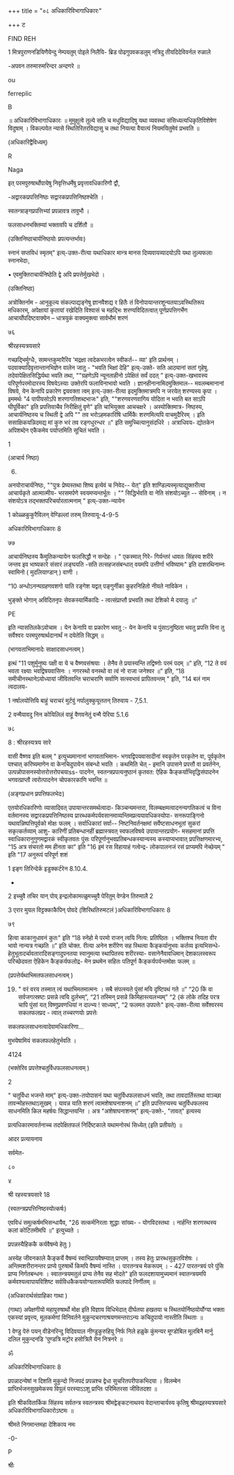 +++
title = "०८ अधिकारिविभागाधिकारः"

+++
ट 

FIND REH 

1 मित्रपुराणनडियिणैयेन्दु नेम्पयतुम् पोइले निलैयि- ब्रिड पोढगुपवकडलुम् नत्रिदु तीयदिदेविवर्नल रुळाले 

-अपवन तरुमारुमरिन्दर अन्दणरे ॥ 

ou 

ferreplic 

B 

॥ अधिकारिविभागाधिकारः ॥ मुमुक्षुत्वे तुल्ये सति च मधुविद्यादिषु यथा व्यवस्था संसिध्यत्यधिकृतिविशेषेण विदुषाम् । विकल्पयेत न्यासे स्थितिरितरविद्यासु च तथा नियत्या वैयात्यं नियमयितुमेवं प्रभवति ॥ 

(अधिकारिद्वैविध्यम्) 

R 

Naga 

इत् परमपुरुषार्थोपायेषु निवृत्तिधर्मेषु प्रवृत्तावधिकारिणौ द्वौ, 

-अद्वारकप्रपत्तिनिष्ठः सद्वारकप्रपत्तिनिष्ठश्चेति । 

स्वतन्त्राङ्गप्रपत्तिभ्यां प्रपन्नावत्र तावुभौ । 

फलसाधनभक्तिम्यां भक्तावपि च दर्शितौ ॥ 

(उक्तिनिष्ठाचार्यनिष्ठयोः प्रपत्यन्तर्भावः) 

स्नानं सप्तविधं स्मृतम्" इत्य्-उक्त-रीत्या यथाधिकार मान्त्र मानस दिव्यवायव्यादयोऽपि यथा तुल्यफलाः स्नानभेदाः, 

• एवमुक्तिराचार्यनिष्ठेति द्वे अपि प्रपत्तेर्मुखभेदो । 

(उक्तिनिष्ठा) 

अत्रोक्तिर्नाम - आनुकूल्य संकल्पाद्यङ्गेषु ज्ञानवैशद्य र हितैः तं विनोपायान्तरशून्यतयाऽवस्थितिरूप मधिकारम्, अपेक्षायां कृतायां रखेदिति विश्वासं च महद्भिः शरण्यविदितत्वात् पूर्णप्रपत्तिगर्भेण आचार्योपदिष्टवाक्येन – धात्रयुकं वाक्यमुक्त्वा सार्वभौमं शरणं 

७६ 

श्रीरहस्यत्रयसारे 

गच्छद्भिर्मुग्धैः, सामन्तकुमारैरिव 'मद्रक्षा त्वदेकभरत्वेन स्वीकर्त-- व्या' इति प्रार्थनम् । पदवाक्यादिवृत्तान्तानभिज्ञेन वालेन जातु - "भवति भिक्षां देहि" इत्य्-उक्ते- सति आठ्यानां सतां गृहेषु. तदेवापेक्षितसिद्धिर्यथा भवति तथा, ""ग्रहणेऽपि न्यूनताहीनो ऽपेक्षितं सर्वं ददत् ” इत्य्-उक्त-खभावस्य परिपूर्णपरमोदारस्य विषयेऽस्याः उक्तेरपि फलाविनाभावो भवति । ज्ञानहीनानामिदमुक्तिमाल-- मवलम्बमानानां विषये, येन केनापि प्रकारेण द्वयवक्ता त्वम् इत्य्-उक्त-रीत्या इदमुक्तिमात्रमपि न जरयेत् शरण्यस्य कृपा । इममर्थः "4 पापीयसोऽपि शरणागतिशब्दभाजः" इति, ""शरणवरणवागिय योदिता न भवति बत साऽपि घीपूर्विका" इति प्रपत्तिवाचैव निरीक्षितुं वृणे" इति चाभियुक्ता आचचक्षरे । अस्योक्तिमात्र- निष्ठस्य, आचार्यनिष्ठस्य च स्थिती द्वे अपि "" तव भरोऽहमकारिषि धार्मिकैः शरणमित्यपि वाचमुदैरिरम् । इति ससाक्षिकयन्निदमद्य मां कुरु भरं तव रङ्गधुरन्धर ॥" इति समुच्चित्यानुसंदधिरे । अत्राधिवय- द्योतकेन अपिशब्देन एकैकमेव पर्याप्तमिति सूचितं भवति । 

1 

(आचार्य निष्ठा) 

6. 

अनयोराचार्यनिष्ठः, ""पुत्रः प्रेष्यस्तथा शिष्य इत्येवं च निवेद-- येत्” इति शाण्डिल्यस्मृत्याद्युक्तरीत्या आचार्यकृते आत्मात्मीय- भरसमर्पणे स्वयमप्यन्तर्भूतः । "" सिद्धिर्भवति वा नेति संशयोऽच्युत -- सेविनाम् । न संशयोऽत्र तद्भक्तपरिचर्यारतात्मनाम् " इत्य्-उक्त-न्यायेन 

1 कोळ्ळकुकुरैविलन् वेण्डिल्लां तरुम् तिरुवायू-4-9-5 

अधिकारिविभागाधिकारः 8 

७७ 

आचार्यनिष्ठस्य कैमुतिकन्यायेन फलसिद्धौ न सन्देहः । " एकस्मात् गिरे- गिर्यन्तरं धावतः सिंहस्य शरीरे जन्तव इव भाष्यकारे संसारं लङ्घयति -सति तत्सहजसंबन्धात् वयमपि उत्तीर्णा भविष्यामः" इति दाशरथिनाम्नः स्वामिनो ( मुदलियाण्डान् ) वाणी । 

“10 अन्धोऽनन्घग्रहणवशगो याति रङ्गेश यद्वत् पङ्गुर्नीका कुहरनिहितो नीयते नाविकेन । 

भुङ्क्ते भोगान् अविदितनृपः सेवकस्यार्मिकादिः - त्वत्संप्राप्तौ प्रभवति तथा देशिको मे दयालुः ॥” 

PE 

इति न्यासतिलकेऽवोचाम । येन केनापि वा प्रकारेण भवतु :- येन केनापि च पुंसाऽनुष्ठिता भवतु प्रपत्ति विना तु सर्वेश्वरः परमपुरुषार्थदानार्थं न दयेतेति सिद्धम् ॥ 

(भागवताभिमानादेः साक्षादसाधनत्वम् ) 

इत्थं "11 पशुर्मुनुष्यः पक्षी वा ये च वैष्णवसंश्रयाः । तेनैव ते प्रयास्यन्ति तद्विष्णोः परमं पदम् ॥” इति, “12 ते वयं भवता रक्ष्याः भवद्विषयवासिनः । नगरस्थो वनस्थो वा त्वं नो राजा जनेश्वर ॥” इति, “18 समीचीनस्थानेऽयोध्यायां जीवितवन्ति चराचराणि सर्वाणि सत्स्वभावं प्रापितवन्तम् " इति, "14 बलं नाम त्वदालय- 

1 नर्षालयोत्तियि बाहुं चराचरं मुर्टवुं नर्पालुक्कुयूत्ततन् तिरुवाय - 7,5.1. 

2 वन्मैयावदु निन कोयिलिलं वाहूं वैणवनेतुं वन्मै पेरिया 5.1.6 

७८ 

8 : श्रीरहस्यत्रय सारे 

वासी वैष्णव इति बलम् " इत्युच्यमानानां भागवताभिमान- भगवद्विपयवासादीनां स्वकृतेन परकृतेन वा, पूर्वकृतेन पश्चात् करिष्यमाणेन वा केनचिदुपायेन संबन्धो भवति । कथमिति चेत् - इमानि उपासने प्रपत्तौ वा प्रवर्तनेन, उत्पन्नोपासनस्योत्तरोत्तरोपचयाss- पादनेन, स्वतन्त्रप्रपत्यनुष्ठानं कृतवत: ऐहिक कैङ्कर्याभिवृद्धिसंपादनेन भगवत्प्राप्तौ त्वरोत्पादनेन चोपकारकाणि भवन्ति ॥ 

(अङ्गप्रधान प्रपत्तिफलभेदः) 

एतयोरधिकारिणोः व्यासादिवत् उपायान्तरसमर्थत्वादा- किञ्चन्यमन्तरा, विलम्बक्षमत्वादनन्यगतिकत्वं च विना वर्तमानस्य सद्वारकप्रपत्तिनिष्ठस्य प्रारब्धकर्मपर्यवसानमाव्यन्तिमप्रत्ययावधिकस्योपा- सनरूपाङ्गिनो यथावन्निष्पत्तिपूर्वको मोक्षः फलम् । सर्वाधिकारां सर्वा-- निष्टनिवर्तनक्षमां सर्वेष्टसाधनभूतां सुकरां सकृत्कर्तव्याम् आशु- कारिणीं प्रतिबन्धानहीं ब्रह्मास्त्रवत् स्वफलविषये उपायान्तरप्रयोग- मसहमानां प्रपत्ति स्वाधिकारानुगुणमद्वारकं स्वीकृतवतः पुंसः परिपूर्णानुभवप्रतिबन्धकस्यान्यस्य कस्याप्यभावात् प्रपत्तिक्षणमारभ्य, “15 अत्र संचरतो मम हीनता का" इति "16 इमं रस विहायाहं गत्वेन्द्र- लोकपालनजं रसं प्राप्यमपि नेच्छेयम् " इति "17 अनुरूपं परिपूर्ण शशं 

1 इङ्ग तिरिन्देर्क इडुक्कर्टरेन 8.10.4. 

- 

2 इच्चुवै तचिर यान् पोय् इन्द्रलोकामत्ळुमच्चुवै पेरितुम् वेण्डेन तिरुमालै 2 

3 एरार मुयल विट्टक्काकैपिन् पोवदे (शिरिथतिरुमटलं )अधिकारिविभागाधिकारः 8 

७९ 

हित्वा काकानुधावनं कुतः" इति “18 स्नेहो मे परमो राजन् त्वयि नित्य: प्रतिष्ठितः । भक्तिश्च नियता वीर भावो नान्यत्र गच्छति ॥” इति चोक्त. रीत्या अनेन शरीरेण सह स्थित्वा कैङ्कर्यानुभवः कर्तव्य इत्यभिसन्धे- हेतुभूतादर्चावतारादिसङ्गादुपनतया स्वानुमत्या स्थापितस्य शरीरस्या- वसानेनैवावधिमान् देशकालस्वरूप परिच्छेदवता ऐहिकेन कैङ्कर्यफलोद्र- मेन प्रथमेन सहितः पतिपूर्ण कैङ्कर्यपर्यन्तमोक्षः फलम् ॥ 

(प्रपत्तेर्यथाभिमतफलसाधनत्वम् ) 

19. " वरं वरय तस्मात् त्वं यथाभिमतमात्मनः । सबै संपत्स्यते पुंसां मयि दृष्टिपथं गते ॥” “20 किं वा सर्वजगत्स्रष्टः प्रसन्ने त्वयि दुर्लभम्”, “21 तस्मिन् प्रसन्ने किमिहास्त्यलभ्यम्” “2 (कं लोके तदिह परत्र चापि पुंसां यत् विष्णुप्रवणधियां न दाल्भ्य ! साध्यम्", “2 फलमत उपपत्तेः" इत्य्-उक्त-रीत्या सर्वेश्वरस्य सकलफलप्रद - त्वात् तच्चरणयोः प्रपत्तेः 

सकलफलसाधनत्वादेवामधिकारिणा... 

मुभयेषामियं सकलफलहेतुर्भवति । 

4124 

(भक्तेरिव प्रपत्तेश्चतुर्विधफलसाधनत्वम् ) 

2 

" चतुर्विधा भजन्ते माम्" इत्य्-उक्त-तयोपासनं यथा चतुर्विधफलसाधनं भवति, तथा तावदार्तिस्तथा वाञ्च्छा तावन्मोहस्तथाऽसुखम् । यावन्न याति शरणं त्वामशेषाघनाशनम् ॥” इति प्रपत्तिरप्यस्य चतुर्विधफलस्य साधनमिति किल महर्षयः सिद्धान्तयन्ति । अत्र "अशेषाघनाशनम्" इत्य्-उक्ते-, "तावत्" इत्यस्य 

प्रत्यधिकारमावर्तनाच्च तदपेक्षितफलं निर्दिष्टकाले यथामनोरथं सिध्येत् (इति प्रतीयते) ॥ 

आदर प्रत्यायनाय 

सर्वमेत- 

८० 

४ 

श्री रहस्यत्रयसारे 18 

(स्वतन्त्रप्रपत्तिनिष्ठस्योत्कर्षः) 

एवविधं समुत्कर्षमभिसन्धायैव, "26 सत्कर्मनिरताः शुद्धाः सांख्य- - योगविदस्तथा । नार्हन्ति शरणस्थस्य कलां कोटितमीमपि ॥" इत्युच्यते । 

प्रपन्नस्यैहिककै कर्यवैषम्ये हेतुः ) 

अस्येह जीवनकाले कैङ्कर्ये वैषम्यं स्वाभिप्रायवैषम्यात् प्राप्तम् । तस्य हेतुः प्रारब्धसुकृतविशेषः । अन्तिमशरीरानन्तर प्राप्ये पुरुषार्थे किमपि वैषम्यं नास्ति । पारतन्त्रच मेकरूपम् । - 427 पारतन्त्रयं परे पुंसि प्राप्य निर्गतबन्धनः । स्वातन्त्रयमतुलं प्राप्य तेनैव सह मोदते" इति फलदशायामुच्यमानं स्वातन्त्रयमपि कर्मवश्यत्वापायविशिष्ट सर्वविधकैकययोग्यतारूपमिति फलपादे निर्णीतम् ॥ 

(अधिकारार्थसंग्राहिका गाथा ) 

(गाथा) अपेक्षणीयो महापुरुषार्थो मोक्ष इति विज्ञाय विधिभेदात् दीर्घतया हखतया च स्थितयोर्निष्ठयोर्योग्या भक्ताः एकस्यां प्रवृत्त्य, मूलकर्मणां विनिवर्तने मुकुन्दचरणाश्रयणमन्तराऽन्यः कचिदुपायो नास्तीति स्थिताः ॥ 

1 वेण्डु पेरुं पयन् वीडेनरिन्दु विदिवयाल नीण्डुकुरुहियु निर्फ निले हळुके कुंमन्यर मूण्डोबिल मूलबिनै मार्नु दलिल मुकुन्दनडि 'पुण्डत्रि मट्रोर हसोत्रिलै येन नित्रनरे ॥ 

ॐ 

अधिकारिविभागाधिकारः 8 

प्रपन्नादन्येषां न दिशति मुकुन्दो निजपदं प्रपन्नश्च द्वेधा सुचरितपरीपाकभिदया । विलम्बेन प्राप्तिर्भजनसुखमेकस्य विपुलं परस्याऽऽशु प्राप्तिः परिमितरसा जीवितदशा ॥ 

इति श्रीकवितार्किक सिंहस्य सर्वतन्त्र स्वतन्त्रस्य श्रीमद्वेङ्कटनाथस्य वेदान्ताचार्यस्य कृतिषु श्रीमद्रहस्यत्रयसारे अधिकारिविभागाधिकारोऽष्टमः ॥ 

श्रीमते निगमान्तमहा देशिकाय नमः 

-0- 

P 

श्रीः 
